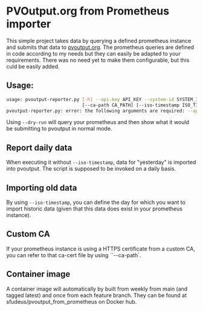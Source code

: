 # PVOutput.org from Prometheus importer

This simple project takes data by querying a defined prometheus instance and submits that data to [pvoutput.org](https://pvoutput.org). The prometheus queries are defined in code according to my needs but they can easily be adapted to your requirements.
There was no need yet to make them configurable, but this culd be easily added.

## Usage:
```sh
usage: pvoutput-reporter.py [-h] --api-key API_KEY --system-id SYSTEM_ID --prometheus-url PROMETHEUS_URL [--pvoutput-url PVOUTPUT_URL]
                            [--ca-path CA_PATH] [--iso-timestamp ISO_TIMESTAMP] [--timezone TIMEZONE] [--debug] [--dry-run]
pvoutput-reporter.py: error: the following arguments are required: --api-key, --system-id, --prometheus-url
```

Using `--dry-run` will query your prometheus and then show what it would be submitting to pvoutput in normal mode.

## Report daily data

When executing it without `--iso-timestamp`, data for "yesterday" is imported into pvoutput. The script is supposed to be invoked on a daily basis.

## Importing old data

By using `--iso-timestamp`, you can define the day for which you want to import historic data (given that this data does exist in your prometheus instance).

## Custom CA

If your prometheus instance is using a HTTPS certificate from a custom CA, you can refer to that ca-cert file by using ``--ca-path`.

## Container image

A container image will automatically by built from weekly from main (and tagged latest) and once from each feature branch.
They can be found at sfudeus/pvoutput_from_prometheus on Docker hub.
